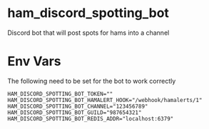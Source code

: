 # ham_discord_spotting_bot
Discord bot that will post spots for hams into a channel

# Env Vars
The following need to be set for the bot to work correctly

```
HAM_DISCORD_SPOTTING_BOT_TOKEN=""
HAM_DISCORD_SPOTTING_BOT_HAMALERT_HOOK="/webhook/hamalerts/1"
HAM_DISCORD_SPOTTING_BOT_CHANNEL="123456789"
HAM_DISCORD_SPOTTING_BOT_GUILD="987654321"
HAM_DISCORD_SPOTTING_BOT_REDIS_ADDR="localhost:6379"
```
